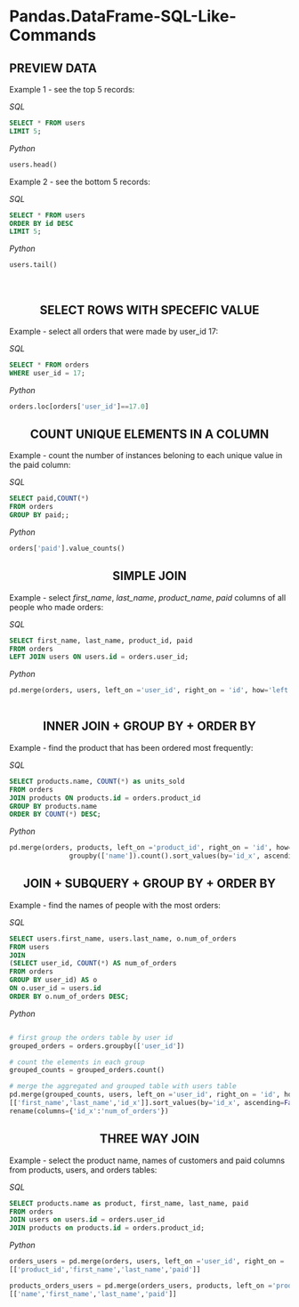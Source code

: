 # Pandas.DataFrame-SQL-Like-Commands

## <centre> PREVIEW DATA </center>

Example 1 - see the top 5 records:

*SQL*
```SQL
SELECT * FROM users
LIMIT 5;
```

*Python*
```python
users.head()
```

Example 2 - see the bottom 5 records:

*SQL*
```SQL
SELECT * FROM users
ORDER BY id DESC
LIMIT 5;
```

*Python*
```python
users.tail()
```
<br>

## <center> SELECT ROWS WITH SPECEFIC VALUE </center>
Example - select all orders that were made by user_id 17: 

*SQL*
```SQL
SELECT * FROM orders
WHERE user_id = 17;
```

*Python*
```python
orders.loc[orders['user_id']==17.0]
```

## <center> COUNT UNIQUE ELEMENTS IN A COLUMN </center>
Example - count the number of instances beloning to each unique value in the paid column:

*SQL*
```SQL
SELECT paid,COUNT(*)
FROM orders
GROUP BY paid;;
```

*Python*
```python
orders['paid'].value_counts()
```

## <center> SIMPLE JOIN </center>
Example - select *first_name*, *last_name*, *product_name*, *paid* columns of all people who made orders:

*SQL*
```SQL
SELECT first_name, last_name, product_id, paid 
FROM orders
LEFT JOIN users ON users.id = orders.user_id;
```

*Python*
```python
pd.merge(orders, users, left_on ='user_id', right_on = 'id', how='left')[['first_name','last_name',
                                                                          'product_id', 'paid']]
```

## <center> INNER JOIN + GROUP BY + ORDER BY </center>
Example - find the product that has been ordered most frequently:


*SQL*
```SQL
SELECT products.name, COUNT(*) as units_sold
FROM orders
JOIN products ON products.id = orders.product_id
GROUP BY products.name
ORDER BY COUNT(*) DESC;
```

*Python*
```python
pd.merge(orders, products, left_on ='product_id', right_on = 'id', how='inner').\
               groupby(['name']).count().sort_values(by='id_x', ascending=False)[['id_x']]
```

## <center> JOIN + SUBQUERY + GROUP BY + ORDER BY </center>
Example - find the names of people with the most orders:

*SQL*
```SQL
SELECT users.first_name, users.last_name, o.num_of_orders
FROM users
JOIN 
(SELECT user_id, COUNT(*) AS num_of_orders
FROM orders
GROUP BY user_id) AS o
ON o.user_id = users.id
ORDER BY o.num_of_orders DESC;
```

*Python*
```python

# first group the orders table by user id
grouped_orders = orders.groupby(['user_id'])

# count the elements in each group
grouped_counts = grouped_orders.count()

# merge the aggregated and grouped table with users table
pd.merge(grouped_counts, users, left_on ='user_id', right_on = 'id', how='inner')\
[['first_name','last_name','id_x']].sort_values(by='id_x', ascending=False).\
rename(columns={'id_x':'num_of_orders'})
```

## <center> THREE WAY JOIN </center>
Example - select the product name, names of customers and paid columns from products, users, and orders tables:

*SQL*

```SQL
SELECT products.name as product, first_name, last_name, paid
FROM orders
JOIN users on users.id = orders.user_id
JOIN products on products.id = orders.product_id;
```

*Python*
```python
orders_users = pd.merge(orders, users, left_on ='user_id', right_on = 'id', how='inner')\
[['product_id','first_name','last_name','paid']]

products_orders_users = pd.merge(orders_users, products, left_on ='product_id', right_on = 'id',how='inner')\
[['name','first_name','last_name','paid']]
```
